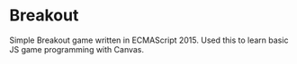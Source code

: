 # Breakout

Simple Breakout game written in ECMAScript 2015. Used this to learn basic JS game programming with Canvas.
